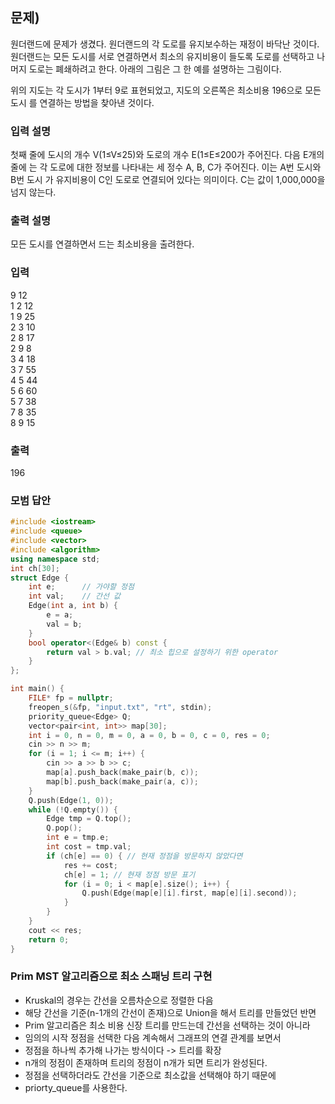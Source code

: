 ﻿## 문제)
원더랜드에 문제가 생겼다. 원더랜드의 각 도로를 유지보수하는 재정이 바닥난 것이다.
원더랜드는 모든 도시를 서로 연결하면서 최소의 유지비용이 들도록 도로를 선택하고 나머지
도로는 폐쇄하려고 한다.
아래의 그림은 그 한 예를 설명하는 그림이다.

위의 지도는 각 도시가 1부터 9로 표현되었고, 지도의 오른쪽은 최소비용 196으로 모든 도시
를 연결하는 방법을 찾아낸 것이다.

### 입력 설명
첫째 줄에 도시의 개수 V(1≤V≤25)와 도로의 개수 E(1≤E≤200가 주어진다. 다음 E개의 줄에
는 각 도로에 대한 정보를 나타내는 세 정수 A, B, C가 주어진다. 이는 A번 도시와 B번 도시
가 유지비용이 C인 도로로 연결되어 있다는 의미이다. C는 값이 1,000,000을 넘지 않는다.

### 출력 설명
모든 도시를 연결하면서 드는 최소비용을 출려한다.

### 입력
9 12\
1 2 12\
1 9 25\
2 3 10\
2 8 17\
2 9 8\
3 4 18\
3 7 55\
4 5 44\
5 6 60\
5 7 38\
7 8 35\
8 9 15

### 출력
196

### 모범 답안
``` Cpp
#include <iostream>
#include <queue>
#include <vector>
#include <algorithm>
using namespace std;
int ch[30];
struct Edge {
    int e;      // 가야할 정점
    int val;    // 간선 값
    Edge(int a, int b) {
        e = a; 
        val = b;
    }
    bool operator<(Edge& b) const {
        return val > b.val; // 최소 힙으로 설정하기 위한 operator
    }
};

int main() {
    FILE* fp = nullptr;
    freopen_s(&fp, "input.txt", "rt", stdin);
    priority_queue<Edge> Q;
    vector<pair<int, int>> map[30];
    int i = 0, n = 0, m = 0, a = 0, b = 0, c = 0, res = 0;
    cin >> n >> m;
    for (i = 1; i <= m; i++) {
        cin >> a >> b >> c;
        map[a].push_back(make_pair(b, c));
        map[b].push_back(make_pair(a, c));
    }
    Q.push(Edge(1, 0));
    while (!Q.empty()) {
        Edge tmp = Q.top();
        Q.pop();
        int e = tmp.e;
        int cost = tmp.val;
        if (ch[e] == 0) { // 현재 정점을 방문하지 않았다면
            res += cost;
            ch[e] = 1; // 현재 정점 방문 표기
            for (i = 0; i < map[e].size(); i++) {
                Q.push(Edge(map[e][i].first, map[e][i].second));
            }
        }
    }
    cout << res;
    return 0;
}
```

### Prim MST 알고리즘으로 최소 스패닝 트리 구현
- Kruskal의 경우는 간선을 오름차순으로 정렬한 다음 
- 해당 간선을 기준(n-1개의 간선이 존재)으로 Union을 해서 트리를 만들었던 반면
- Prim 알고리즘은 최소 비용 신장 트리를 만드는데 간선을 선택하는 것이 아니라
- 임의의 시작 정점을 선택한 다음 계속해서 그래프의 연결 관계를 보면서 
- 정점을 하나씩 추가해 나가는 방식이다 -> 트리를 확장
- n개의 정점이 존재하며 트리의 정점이 n개가 되면 트리가 완성된다.
- 정점을 선택하더라도 간선을 기준으로 최소값을 선택해야 하기 때문에
- priorty_queue를 사용한다.